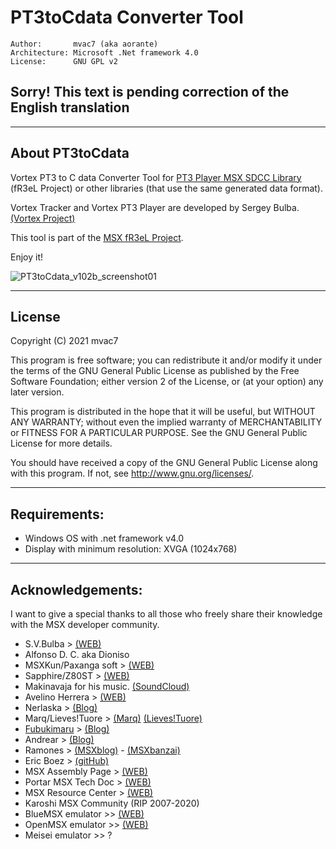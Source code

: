 # PT3toCdata Converter Tool
    
```
Author:       mvac7 (aka aorante)
Architecture: Microsoft .Net framework 4.0
License:      GNU GPL v2  
```

## Sorry! This text is pending correction of the English translation

                                                               

---
## About PT3toCdata

Vortex PT3 to C data Converter Tool for [PT3 Player MSX SDCC Library](https://github.com/mvac7/SDCC_PT3player) (fR3eL Project) or other libraries (that use the same generated data format).

Vortex Tracker and Vortex PT3 Player are developed by Sergey Bulba. [(Vortex Project)](https://bulba.untergrund.net/vortex_e.htm)

This tool is part of the [MSX fR3eL Project](https://github.com/mvac7/SDCC_MSX_fR3eL).

Enjoy it!


![PT3toCdata_v102b_screenshot01](https://raw.githubusercontent.com/mvac7/mSXdevtools_PT3toCdata/main/_GFX/PT3toCdata_v102b_screenshot01.png)



---
## License

Copyright (C) 2021 mvac7

This program is free software; you can redistribute it and/or modify it under the terms of the GNU General Public License
as published by the Free Software Foundation; either version 2 of the License, or (at your option) any later version.

This program is distributed in the hope that it will be useful, but WITHOUT ANY WARRANTY; 
without even the implied warranty of MERCHANTABILITY or FITNESS FOR A PARTICULAR PURPOSE. 
See the GNU General Public License for more details.

You should have received a copy of the GNU General Public License along with this program.
If not, see <http://www.gnu.org/licenses/>.

 

---
## Requirements:

* Windows OS with .net framework v4.0
* Display with minimum resolution: XVGA (1024x768)



---
## Acknowledgements:

I want to give a special thanks to all those who freely share their knowledge with the MSX developer community.

* S.V.Bulba > [(WEB)](http://bulba.at.kz) 
* Alfonso D. C. aka Dioniso
* MSXKun/Paxanga soft > [(WEB)](http://paxangasoft.retroinvaders.com/)
* Sapphire/Z80ST > [(WEB)](http://z80st.auic.es/)
* Makinavaja for his music. [(SoundCloud)](https://soundcloud.com/makimsx) 
* Avelino Herrera > [(WEB)](http://msx.atlantes.org/index_es.html)
* Nerlaska > [(Blog)](http://albertodehoyonebot.blogspot.com.es)
* Marq/Lieves!Tuore > [(Marq)](http://www.kameli.net/marq/) [(Lieves!Tuore)](http://www.kameli.net/lt/)
* [Fubukimaru](https://github.com/Fubukimaru) > [(Blog)](http://www.gamerachan.org/fubu/)
* Andrear > [(Blog)](http://andrear.altervista.org/home/msxsoftware.php)
* Ramones > [(MSXblog)](https://www.msxblog.es/tutoriales-de-programacion-en-ensamblador-ramones/) - [(MSXbanzai)](http://msxbanzai.tni.nl/dev/faq.html)
* Eric Boez > [(gitHub)](https://github.com/ericb59)
* MSX Assembly Page > [(WEB)](http://map.grauw.nl/resources/msxbios.php)
* Portar MSX Tech Doc > [(WEB)](https://problemkaputt.de/portar.htm)
* MSX Resource Center > [(WEB)](http://www.msx.org/)
* Karoshi MSX Community (RIP 2007-2020)
* BlueMSX emulator >> [(WEB)](http://www.bluemsx.com/)
* OpenMSX emulator >> [(WEB)](http://openmsx.sourceforge.net/)
* Meisei emulator >> ?
